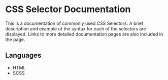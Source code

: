 # CSS Selector Documentation

This is a documentation of commonly used CSS Selectors. A brief description and example of the syntax for each of the selectors are displayed. Links to more detailed documentation pages are also included in the page.

## Languages

- HTML
- SCSS
